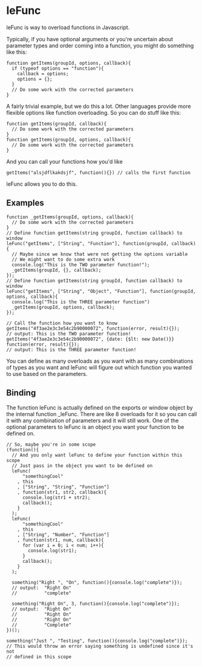 # leFunc

leFunc is way to overload functions in Javascript.

Typically, if you have optional arguments or you're uncertain about parameter types and order coming into a function, you might do something like this:

    function getItems(groupId, options, callback){
      if (typeof options == "function"){
        callback = options;
        options = {};
      }
      // Do some work with the corrected parameters
    }

A fairly trivial example, but we do this a lot. Other languages provide more flexible options like function overloading. So you can do stuff like this:

    function getItems(groupId, callback){
      // Do some work with the corrected parameters
    }
    function getItems(groupId, options, callback){
      // Do some work with the corrected parameters
    }

And you can call your functions how you'd like

    getItems("alsjdflkakdsjf", function(){}) // calls the first function

leFunc allows you to do this.

## Examples
    function _getItems(groupId, options, callback){
      // Do some work with the corrected parameters
    }
    // Define function getItems(string groupId, function callback) to window
    leFunc("getItems", ["String", "Function"], function(groupId, callback){
      // Maybe since we know that were not getting the options variable
      // We might want to do some extra work
      console.log("This is the TWO parameter function!");
      _getItems(groupId, {}, callback);
    });
    // Define function getItems(string groupId, function callback) to window
    leFunc("getItems", ["String", "Object", "Function"], function(groupId, options, callback){
      console.log("This is the THREE parameter function")
      _getItems(groupId, options, callback);
    });

    // Call the function how you want to know
    getItems("4f3ae2e3c3e54c2b90000072", function(error, result){});
    // output: This is the TWO parameter function!
    getItems("4f3ae2e3c3e54c2b90000072", {date: {$lt: new Date()}} function(error, result){});
    // output: This is the THREE parameter function!

You can define as many overloads as you want with as many combinations of types as you want and leFunc will figure out which function you wanted to use based on the parameters.

## Binding

The function leFunc is actually defined on the exports or window object by the internal function _leFunc. There are like 8 overloads for it so you can call it with any combination of parameters and it will still work. One of the optional parameters to leFunc is an object you want your function to be defined on.

    // So, maybe you're in some scope
    (function(){
      // And you only want leFunc to define your function within this scope
      // Just pass in the object you want to be defined on
      leFunc(
          "somethingCool"
        , this
        , ["String", "String", "Function"]
        , function(str1, str2, callback){
          console.log(str1 + str2);
          callback();
        }
      );
      leFunc(
          "somethingCool"
        , this
        , ["String", "Number", "Function"]
        , function(str1, num, callback){
          for (var i = 0; i < num; i++){
            console.log(str1);
          }
          callback();
        }
      );

      something("Right ", "On", function(){console.log("complete")});
      // output:  "Right On"
      //          "complete"

      something("Right On", 3, function(){console.log("complete")});
      // output:  "Right On"
      //          "Right On"
      //          "Right On"
      //          "Complete"
    })();

    something("Just ", "Testing", function(){console.log("complete")});
    // This would throw an error saying something is undefined since it's not
    // defined in this scope